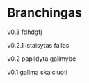 Branchingas
===========

v0.3
fdhdgfj

v0.2.1
istaisytas failas

v0.2
papildyta galimybe 

v0.1
galima skaiciuoti

